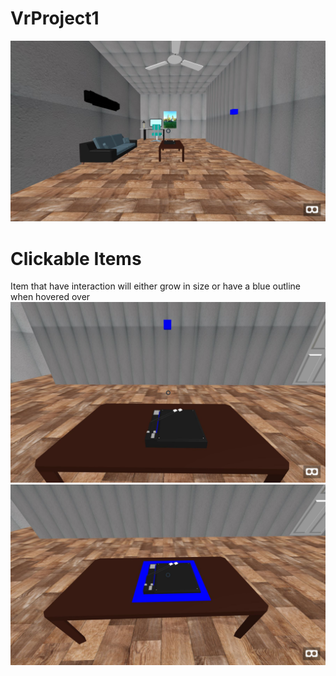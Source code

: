 # VrProject1

![My House](/images/first.JPG)

# Clickable Items
Item that have interaction will either grow in size or have a blue outline when hovered over
![clickable](/images/clickableBEFORE.JPG)
![clickable](/images/clickableAFTER.JPG)


